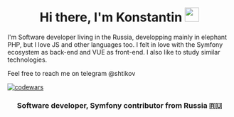 <h1 align="center">Hi there, I'm Konstantin <img src="https://github.com/blackcater/blackcater/raw/main/images/Hi.gif" height="32"/></h1>

I'm Software developer living in the Russia, developping mainly in elephant PHP, but I love JS and other languages too.
I felt in love with the Symfony ecosystem as back-end and VUE as front-end. I also like to study similar technologies.

Feel free to reach me on telegram @shtikov

[![codewars](https://www.codewars.com/users/SHTIKOV/badges/micro)](https://www.codewars.com/users/SHTIKOV) 

<h3 align="center">Software developer, Symfony contributor from Russia 🇷🇺</h3>


<!--
**SHTIKOV/SHTIKOV** is a ✨ _special_ ✨ repository because its `README.md` (this file) appears on your GitHub profile.

Here are some ideas to get you started:

- 🔭 I’m currently working on ...
- 🌱 I’m currently learning ...
- 👯 I’m looking to collaborate on ...
- 🤔 I’m looking for help with ...
- 💬 Ask me about ...
- 📫 How to reach me: ...
- 😄 Pronouns: ...
- ⚡ Fun fact: ...
-->
